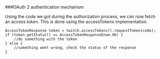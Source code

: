 ###OAuth 2 authentication mechanism

Using the code we got during the authorization process, we can now fetch an access token. This is done using the accessTokens implementation.

	AccessTokenResponse token = twitch.accessTokens().requestToken(code);
	if (token.getStatus() == AccessTokenResponseEnum.OK) {
		//do something with the token
	} else {
		//something went wrong, check the status of the response
	}